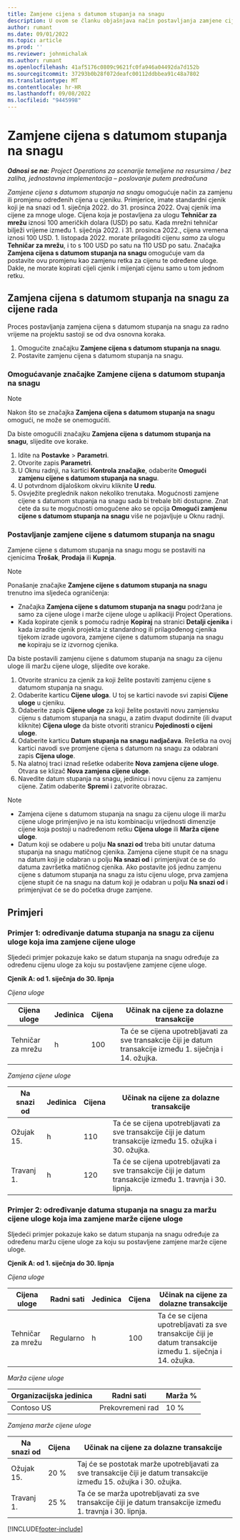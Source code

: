 ```yaml
---
title: Zamjene cijena s datumom stupanja na snagu
description: U ovom se članku objašnjava način postavljanja zamjene cijena za određene cijene u cjeniku.
author: rumant
ms.date: 09/01/2022
ms.topic: article
ms.prod: ''
ms.reviewer: johnmichalak
ms.author: rumant
ms.openlocfilehash: 41af5176c0809c9621fc0fa946a04492da7d152b
ms.sourcegitcommit: 37293b0b28f072deafc00112ddbbea91c48a7802
ms.translationtype: MT
ms.contentlocale: hr-HR
ms.lasthandoff: 09/08/2022
ms.locfileid: "9445998"
---
```

# <a name="date-effective-price-overrides"></a>Zamjene cijena s datumom stupanja na snagu 

_**Odnosi se na:** Project Operations za scenarije temeljene na resursima / bez zaliha, jednostavna implementacija – poslovanje putem predračuna_

*Zamjene cijena s datumom stupanja na snagu* omogućuje način za zamjenu ili promjenu određenih cijena u cjeniku. Primjerice, imate standardni cjenik koji je na snazi od 1. siječnja 2022. do 31. prosinca 2022. Ovaj cjenik ima cijene za mnoge uloge. Cijena koja je postavljena za ulogu **Tehničar za mrežu** iznosi 100 američkih dolara (USD) po satu. Kada mrežni tehničar bilježi vrijeme između 1. siječnja 2022. i 31. prosinca 2022., cijena vremena iznosi 100 USD. 1. listopada 2022. morate prilagoditi cijenu *samo* za ulogu **Tehničar za mrežu**, i to s 100 USD po satu na 110 USD po satu. Značajka **Zamjena cijena s datumom stupanja na snagu** omogućuje vam da postavite ovu promjenu kao zamjenu retka za cijenu te određene uloge. Dakle, ne morate kopirati cijeli cjenik i mijenjati cijenu samo u tom jednom retku.

## <a name="date-effective-price-overrides-for-labor-pricing"></a>Zamjena cijena s datumom stupanja na snagu za cijene rada

Proces postavljanja zamjena cijena s datumom stupanja na snagu za radno vrijeme na projektu sastoji se od dva osnovna koraka.

1. Omogućite značajku **Zamjene cijena s datumom stupanja na snagu**.
1. Postavite zamjenu cijena s datumom stupanja na snagu.

### <a name="enable-the-date-effective-price-overrides-feature"></a>Omogućavanje značajke Zamjene cijena s datumom stupanja na snagu

> [!NOTE]
> Nakon što se značajka **Zamjena cijena s datumom stupanja na snagu** omogući, ne može se onemogućiti.

Da biste omogućili značajku **Zamjena cijena s datumom stupanja na snagu**, slijedite ove korake.

1. Idite na **Postavke** \> **Parametri**.
1. Otvorite zapis **Parametri**.
1. U Oknu radnji, na kartici **Kontrola značajke**, odaberite **Omogući zamjenu cijene s datumom stupanja na snagu**.
1. U potvrdnom dijaloškom okviru kliknite **U redu**.
1. Osvježite preglednik nakon nekoliko trenutaka. Mogućnosti zamjene cijene s datumom stupanja na snagu sada bi trebale biti dostupne. Znat ćete da su te mogućnosti omogućene ako se opcija **Omogući zamjenu cijene s datumom stupanja na snagu** više ne pojavljuje u Oknu radnji.

### <a name="set-up-a-date-effective-price-override"></a>Postavljanje zamjene cijene s datumom stupanja na snagu

Zamjene cijene s datumom stupanja na snagu mogu se postaviti na cjenicima **Trošak**, **Prodaja** ili **Kupnja**.

> [!NOTE]
>Ponašanje značajke **Zamjene cijene s datumom stupanja na snagu** trenutno ima sljedeća ograničenja:
>
> - Značajka **Zamjena cijene s datumom stupanja na snagu** podržana je samo za cijene uloge i marže cijene uloge u aplikaciji Project Operations.
> - Kada kopirate cjenik s pomoću radnje **Kopiraj** na stranici **Detalji cjenika** i kada izradite cjenik projekta iz standardnog ili prilagođenog cjenika tijekom izrade ugovora, zamjene cijene s datumom stupanja na snagu **ne** kopiraju se iz izvornog cjenika.

Da biste postavili zamjenu cijene s datumom stupanja na snagu za cijenu uloge ili maržu cijene uloge, slijedite ove korake.

1. Otvorite stranicu za cjenik za koji želite postaviti zamjenu cijene s datumom stupanja na snagu.
1. Odaberite karticu **Cijene uloga**. U toj se kartici navode svi zapisi **Cijene uloge** u cjeniku.
1. Odaberite zapis **Cijene uloge** za koji želite postaviti novu zamjensku cijenu s datumom stupanja na snagu, a zatim dvaput dodirnite (ili dvaput kliknite) **Cijena uloge** da biste otvoriti stranicu **Pojedinosti o cijeni uloge**.
1. Odaberite karticu **Datum stupanja na snagu nadjačava**. Rešetka na ovoj kartici navodi sve promjene cijena s datumom na snagu za odabrani zapis **Cijena uloge**.
1. Na alatnoj traci iznad rešetke odaberite **Nova zamjena cijene uloge**. Otvara se klizač **Nova zamjena cijene uloge**.
1. Navedite datum stupanja na snagu, jedinicu i novu cijenu za zamjenu cijene. Zatim odaberite **Spremi** i zatvorite obrazac.

> [!NOTE]
> - Zamjena cijene s datumom stupanja na snagu za cijenu uloge ili maržu cijene uloge primjenjivo je na istu kombinaciju vrijednosti dimenzije cijene koja postoji u nadređenom retku **Cijena uloge** ili **Marža cijene uloge**.
> - Datum koji se odabere u polju **Na snazi od** treba biti unutar datuma stupanja na snagu matičnog cjenika. Zamjena cijene stupit će na snagu na datum koji je odabran u polju **Na snazi od** i primjenjivat će se do datuma završetka matičnog cjenika. Ako postavite još jednu zamjenu cijene s datumom stupanja na snagu za istu cijenu uloge, prva zamjena cijene stupit će na snagu na datum koji je odabran u polju **Na snazi od** i primjenjivat će se do početka druge zamjene.

## <a name="examples"></a>Primjeri

### <a name="example-1-determining-date-effectivity-for-a-role-price-that-has-role-price-overrides"></a>Primjer 1: određivanje datuma stupanja na snagu za cijenu uloge koja ima zamjene cijene uloge

Sljedeći primjer pokazuje kako se datum stupanja na snagu određuje za određenu cijenu uloge za koju su postavljene zamjene cijene uloge.

**Cjenik A: od 1. siječnja do 30. lipnja**

*Cijena uloge*

| Cijena uloge | Jedinica | Cijena | Učinak na cijene za dolazne transakcije |
|---|---|---|---|
| Tehničar za mrežu | h | 100 | Ta će se cijena upotrebljavati za sve transakcije čiji je datum transakcije između 1. siječnja i 14. ožujka. |

*Zamjena cijene uloge*

| Na snazi od | Jedinica | Cijena | Učinak na cijene za dolazne transakcije |
|---|---|---|---|
| Ožujak 15. | h | 110 | Ta će se cijena upotrebljavati za sve transakcije čiji je datum transakcije između 15. ožujka i 30. ožujka. |
| Travanj 1. | h | 120 | Ta će se cijena upotrebljavati za sve transakcije čiji je datum transakcije između 1. travnja i 30. lipnja. |

### <a name="example-2-determining-date-effectivity-for-a-role-price-markup-that-has-role-price-markup-overrides"></a>Primjer 2: određivanje datuma stupanja na snagu za maržu cijene uloge koja ima zamjene marže cijene uloge

Sljedeći primjer pokazuje kako se datum stupanja na snagu određuje za određenu maržu cijene uloge za koju su postavljene zamjene marže cijene uloge.

**Cjenik A: od 1. siječnja do 30. lipnja**

*Cijena uloge*

| Cijena uloge | Radni sati | Jedinica | Cijena | Učinak na cijene za dolazne transakcije |
|---|---|---|---|---|
| Tehničar za mrežu | Regularno | h | 100 | Ta će se cijena upotrebljavati za sve transakcije čiji je datum transakcije između 1. siječnja i 14. ožujka. |

*Marža cijene uloge*

| Organizacijska jedinica | Radni sati | Marža % |
|---|---|---|
| Contoso US | Prekovremeni rad | 10 % |

*Zamjena marže cijene uloge*

| Na snazi od | Cijena | Učinak na cijene za dolazne transakcije |
|---|---|---|
| Ožujak 15. | 20 % | Taj će se postotak marže upotrebljavati za sve transakcije čiji je datum transakcije između 15. ožujka i 30. ožujka. |
| Travanj 1. | 25 % | Ta će se marža upotrebljavati za sve transakcije čiji je datum transakcije između 1. travnja i 30. lipnja. |

[!INCLUDE[footer-include](../includes/footer-banner.md)]
